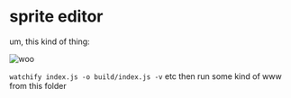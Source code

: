 # sprite editor

um, this kind of thing:

![woo](http://i.snag.gy/QasKS.jpg)

`watchify index.js -o build/index.js -v` etc then run some kind of www from this folder